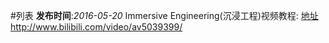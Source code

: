 #列表
**发布时间**:*2016-05-20*  Immersive Engineering(沉浸工程)视频教程: [地址](http://www.bilibili.com/video/av5039399/)http://www.bilibili.com/video/av5039399/  